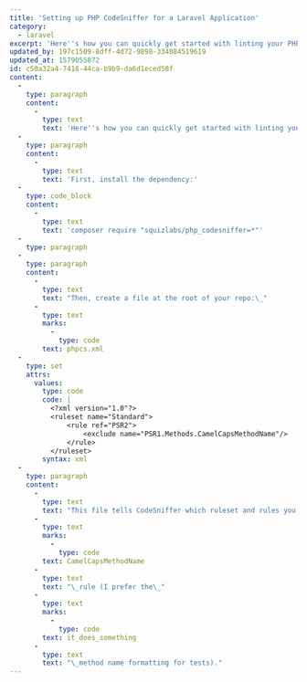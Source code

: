 ```yaml
---
title: 'Setting up PHP CodeSniffer for a Laravel Application'
category:
  - laravel
excerpt: 'Here''s how you can quickly get started with linting your PHP code using the CodeSniffer library.'
updated_by: 197c1509-8dff-4d72-9898-334084519619
updated_at: 1579055872
id: c50a32a4-7418-44ca-b9b9-da6d1eced58f
content:
  -
    type: paragraph
    content:
      -
        type: text
        text: 'Here''s how you can quickly get started with linting your PHP code using the CodeSniffer library.'
  -
    type: paragraph
    content:
      -
        type: text
        text: 'First, install the dependency:'
  -
    type: code_block
    content:
      -
        type: text
        text: 'composer require "squizlabs/php_codesniffer=*"'
  -
    type: paragraph
  -
    type: paragraph
    content:
      -
        type: text
        text: "Then, create a file at the root of your repo:\_"
      -
        type: text
        marks:
          -
            type: code
        text: phpcs.xml
  -
    type: set
    attrs:
      values:
        type: code
        code: |
          <?xml version="1.0"?>
          <ruleset name="Standard">
              <rule ref="PSR2">
                  <exclude name="PSR1.Methods.CamelCapsMethodName"/>
              </rule>
          </ruleset>
        syntax: xml
  -
    type: paragraph
    content:
      -
        type: text
        text: "This file tells CodeSniffer which ruleset and rules you want to use. The above will use the PSR2 ruleset, while excluding the\_"
      -
        type: text
        marks:
          -
            type: code
        text: CamelCapsMethodName
      -
        type: text
        text: "\_rule (I prefer the\_"
      -
        type: text
        marks:
          -
            type: code
        text: it_does_something
      -
        type: text
        text: "\_method name formatting for tests)."
---
```

